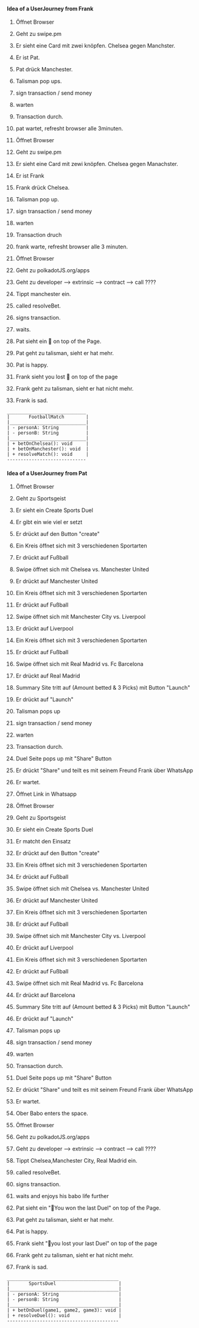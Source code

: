 #### Idea of a UserJourney from Frank   

1. Öffnet Browser
2. Geht zu swipe.pm
3. Er sieht eine Card mit zwei knöpfen. Chelsea gegen Manchster.
4. Er ist Pat.
5. Pat drück Manchester.
6. Talisman pop ups.
7. sign transaction / send money
8. warten
9. Transaction durch.
10. pat wartet, refresht browser alle 3minuten.

1. Öffnet Browser
2. Geht zu swipe.pm
3. Er sieht eine Card mit zewi knöpfen. Chelsea gegen Manachster.
4. Er ist Frank
5. Frank drück Chelsea.
6. Talisman pop up.
7. sign transaction / send money
8. warten
9. Transaction druch 
11. frank warte, refresht browser alle 3 minuten.

1. Öffnet Browser
2. Geht zu polkadotJS.org/apps
3. Geht zu developer --> extrinsic --> contract --> call ????
4. Tippt manchester ein.
5. called resolveBet.
6. signs transaction. 
7. waits. 

1. Pat sieht ein 🎉 on top of the Page.
2. Pat geht zu talisman, sieht er hat mehr.
3. Pat is happy.

1. Frank sieht you lost 🥹 on top of the page
2. Frank geht zu talisman, sieht er hat nicht mehr.
3. Frank is sad.


```
_____________________________
|       FootballMatch        |
|____________________________|
| - personA: String          |
| - personB: String          |
|____________________________|
| + betOnChelsea(): void     |
| + betOnManchester(): void  |
| + resolveMatch(): void     |
-----------------------------
```

#### Idea of a UserJourney from Pat   

1. Öffnet Browser
2. Geht zu Sportsgeist
3. Er sieht ein Create Sports Duel
4. Er gibt ein wie viel er setzt
5. Er drückt auf den Button "create"
6. Ein Kreis öffnet sich mit 3 verschiedenen Sportarten
7. Er drückt auf Fußball
8. Swipe öffnet sich mit Chelsea vs. Manchester United
9. Er drückt auf Manchester United
10. Ein Kreis öffnet sich mit 3 verschiedenen Sportarten
11. Er drückt auf Fußball
12. Swipe öffnet sich mit Manchester City vs. Liverpool
13. Er drückt auf Liverpool
14. Ein Kreis öffnet sich mit 3 verschiedenen Sportarten
15. Er drückt auf Fußball
16. Swipe öffnet sich mit Real Madrid vs. Fc Barcelona
17. Er drückt auf Real Madrid
18. Summary Site tritt auf (Amount betted & 3 Picks) mit Button "Launch"
19. Er drückt auf "Launch" 
20. Talisman pops up
21. sign transaction / send money
22. warten
23. Transaction durch.
24. Duel Seite pops up mit "Share" Button
25. Er drückt "Share" und teilt es mit seinem Freund Frank über WhatsApp
26. Er wartet.

0. Öffnet Link in Whatsapp
1. Öffnet Browser
2. Geht zu Sportsgeist
3. Er sieht ein Create Sports Duel
4. Er matcht den Einsatz
5. Er drückt auf den Button "create"
6. Ein Kreis öffnet sich mit 3 verschiedenen Sportarten
7. Er drückt auf Fußball
8. Swipe öffnet sich mit Chelsea vs. Manchester United
9. Er drückt auf Manchester United
10. Ein Kreis öffnet sich mit 3 verschiedenen Sportarten
11. Er drückt auf Fußball
12. Swipe öffnet sich mit Manchester City vs. Liverpool
13. Er drückt auf Liverpool
14. Ein Kreis öffnet sich mit 3 verschiedenen Sportarten
15. Er drückt auf Fußball
16. Swipe öffnet sich mit Real Madrid vs. Fc Barcelona
17. Er drückt auf Barcelona
18. Summary Site tritt auf (Amount betted & 3 Picks) mit Button "Launch"
19. Er drückt auf "Launch" 
20. Talisman pops up
21. sign transaction / send money
22. warten
23. Transaction durch.
24. Duel Seite pops up mit "Share" Button
25. Er drückt "Share" und teilt es mit seinem Freund Frank über WhatsApp
26. Er wartet.

0. Ober Babo enters the space.
1. Öffnet Browser
2. Geht zu polkadotJS.org/apps
3. Geht zu developer --> extrinsic --> contract --> call ????
4. Tippt Chelsea,Manchester City, Real Madrid ein.
5. called resolveBet.
6. signs transaction. 
7. waits and enjoys his babo life further

1. Pat sieht ein "🎉You won the last Duel" on top of the Page.
2. Pat geht zu talisman, sieht er hat mehr.
3. Pat is happy.

1. Frank sieht "🥹you lost your last Duel"  on top of the page
2. Frank geht zu talisman, sieht er hat nicht mehr.
3. Frank is sad.

```
_________________________________________
|       SportsDuel                       |
|________________________________________|
| - personA: String                      |
| - personB: String                      |
|________________________________________|
| + betOnDuel(game1, game2, game3): void |
| + resolveDuel(): void                  |
-----------------------------------------
```
